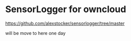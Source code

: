 # SensorLogger for owncloud

https://github.com/alexstocker/sensorlogger/tree/master

will be move to here one day
